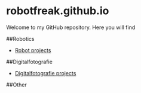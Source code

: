 # robotfreak.github.io

Welcome to my GitHub repository. Here you will find 

##Robotics

* [Robot projects](robotfeak.github.io/robotfreak)

##Digitalfotografie

* [Digitalfotografie projects](robotfeak.github.io/dfhacks)

##Other
